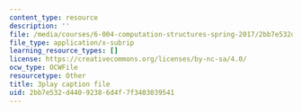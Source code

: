 ```yaml
---
content_type: resource
description: ''
file: /media/courses/6-004-computation-structures-spring-2017/2bb7e532d44092386d4f7f3403039541_0LqS5QtpSVE.srt
file_type: application/x-subrip
learning_resource_types: []
license: https://creativecommons.org/licenses/by-nc-sa/4.0/
ocw_type: OCWFile
resourcetype: Other
title: 3play caption file
uid: 2bb7e532-d440-9238-6d4f-7f3403039541
---
```

